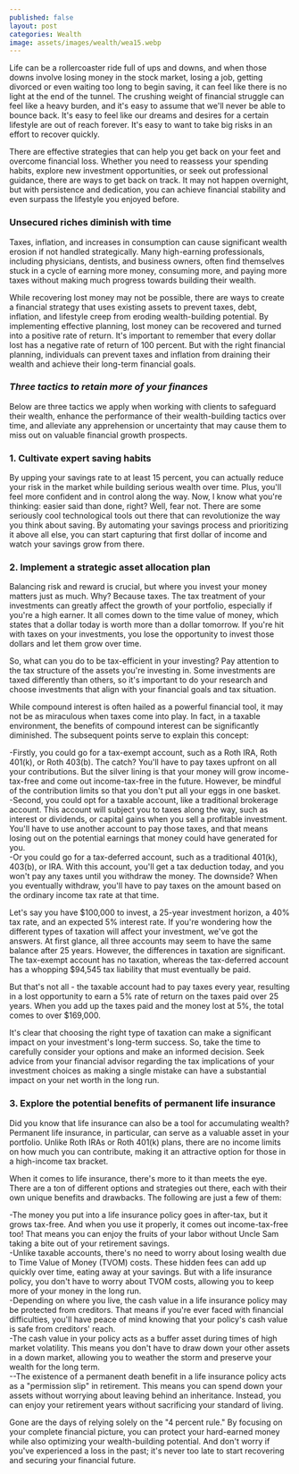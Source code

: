 ```yaml
---
published: false
layout: post
categories: Wealth
image: assets/images/wealth/wea15.webp
---
```


Life can be a rollercoaster ride full of ups and downs, and when those downs involve losing money in the stock market, losing a job, getting divorced or even waiting too long to begin saving, it can feel like there is no light at the end of the tunnel. The crushing weight of financial struggle can feel like a heavy burden, and it's easy to assume that we'll never be able to bounce back. It's easy to feel like our dreams and desires for a certain lifestyle are out of reach forever. It's easy to want to take big risks in an effort to recover quickly.

There are effective strategies that can help you get back on your feet and overcome financial loss. Whether you need to reassess your spending habits, explore new investment opportunities, or seek out professional guidance, there are ways to get back on track. It may not happen overnight, but with persistence and dedication, you can achieve financial stability and even surpass the lifestyle you enjoyed before.

### Unsecured riches diminish with time
Taxes, inflation, and increases in consumption can cause significant wealth erosion if not handled strategically. Many high-earning professionals, including physicians, dentists, and business owners, often find themselves stuck in a cycle of earning more money, consuming more, and paying more taxes without making much progress towards building their wealth.

While recovering lost money may not be possible, there are ways to create a financial strategy that uses existing assets to prevent taxes, debt, inflation, and lifestyle creep from eroding wealth-building potential. By implementing effective planning, lost money can be recovered and turned into a positive rate of return.
It's important to remember that every dollar lost has a negative rate of return of 100 percent. But with the right financial planning, individuals can prevent taxes and inflation from draining their wealth and achieve their long-term financial goals.

### _Three tactics to retain more of your finances_
Below are three tactics we apply when working with clients to safeguard their wealth, enhance the performance of their wealth-building tactics over time, and alleviate any apprehension or uncertainty that may cause them to miss out on valuable financial growth prospects.

### 1. Cultivate expert saving habits
By upping your savings rate to at least 15 percent, you can actually reduce your risk in the market while building serious wealth over time. Plus, you'll feel more confident and in control along the way.
Now, I know what you're thinking: easier said than done, right? Well, fear not. There are some seriously cool technological tools out there that can revolutionize the way you think about saving. By automating your savings process and prioritizing it above all else, you can start capturing that first dollar of income and watch your savings grow from there. 

### 2. Implement a strategic asset allocation plan
Balancing risk and reward is crucial, but where you invest your money matters just as much. Why? Because taxes.
The tax treatment of your investments can greatly affect the growth of your portfolio, especially if you're a high earner. It all comes down to the time value of money, which states that a dollar today is worth more than a dollar tomorrow. If you're hit with taxes on your investments, you lose the opportunity to invest those dollars and let them grow over time.

So, what can you do to be tax-efficient in your investing? Pay attention to the tax structure of the assets you're investing in. Some investments are taxed differently than others, so it's important to do your research and choose investments that align with your financial goals and tax situation.

While compound interest is often hailed as a powerful financial tool, it may not be as miraculous when taxes come into play. In fact, in a taxable environment, the benefits of compound interest can be significantly diminished.
The subsequent points serve to explain this concept:

-Firstly, you could go for a tax-exempt account, such as a Roth IRA, Roth 401(k), or Roth 403(b). The catch? You'll have to pay taxes upfront on all your contributions. But the silver lining is that your money will grow income-tax-free and come out income-tax-free in the future. However, be mindful of the contribution limits so that you don't put all your eggs in one basket.  
-Second, you could opt for a taxable account, like a traditional brokerage account. This account will subject you to taxes along the way, such as interest or dividends, or capital gains when you sell a profitable investment. You'll have to use another account to pay those taxes, and that means losing out on the potential earnings that money could have generated for you.  
-Or you could go for a tax-deferred account, such as a traditional 401(k), 403(b), or IRA. With this account, you'll get a tax deduction today, and you won't pay any taxes until you withdraw the money. The downside? When you eventually withdraw, you'll have to pay taxes on the amount based on the ordinary income tax rate at that time.  

Let's say you have $100,000 to invest, a 25-year investment horizon, a 40% tax rate, and an expected 5% interest rate. If you're wondering how the different types of taxation will affect your investment, we've got the answers.
At first glance, all three accounts may seem to have the same balance after 25 years. However, the differences in taxation are significant. The tax-exempt account has no taxation, whereas the tax-deferred account has a whopping $94,545 tax liability that must eventually be paid.

But that's not all - the taxable account had to pay taxes every year, resulting in a lost opportunity to earn a 5% rate of return on the taxes paid over 25 years. When you add up the taxes paid and the money lost at 5%, the total comes to over $169,000.

It's clear that choosing the right type of taxation can make a significant impact on your investment's long-term success. So, take the time to carefully consider your options and make an informed decision. Seek advice from your financial advisor regarding the tax implications of your investment choices as making a single mistake can have a substantial impact on your net worth in the long run.

### 3. Explore the potential benefits of permanent life insurance
Did you know that life insurance can also be a tool for accumulating wealth? Permanent life insurance, in particular, can serve as a valuable asset in your portfolio. Unlike Roth IRAs or Roth 401(k) plans, there are no income limits on how much you can contribute, making it an attractive option for those in a high-income tax bracket.

When it comes to life insurance, there's more to it than meets the eye. There are a ton of different options and strategies out there, each with their own unique benefits and drawbacks. The following are just a few of them:

-The money you put into a life insurance policy goes in after-tax, but it grows tax-free. And when you use it properly, it comes out income-tax-free too! That means you can enjoy the fruits of your labor without Uncle Sam taking a bite out of your retirement savings.  
-Unlike taxable accounts, there's no need to worry about losing wealth due to Time Value of Money (TVOM) costs. These hidden fees can add up quickly over time, eating away at your savings. But with a life insurance policy, you don't have to worry about TVOM costs, allowing you to keep more of your money in the long run.  
-Depending on where you live, the cash value in a life insurance policy may be protected from creditors. That means if you're ever faced with financial difficulties, you'll have peace of mind knowing that your policy's cash value is safe from creditors' reach.  
-The cash value in your policy acts as a buffer asset during times of high market volatility. This means you don't have to draw down your other assets in a down market, allowing you to weather the storm and preserve your wealth for the long term.  
--The existence of a permanent death benefit in a life insurance policy acts as a "permission slip" in retirement. This means you can spend down your assets without worrying about leaving behind an inheritance. Instead, you can enjoy your retirement years without sacrificing your standard of living.  

Gone are the days of relying solely on the "4 percent rule." By focusing on your complete financial picture, you can protect your hard-earned money while also optimizing your wealth-building potential. And don't worry if you've experienced a loss in the past; it's never too late to start recovering and securing your financial future.


